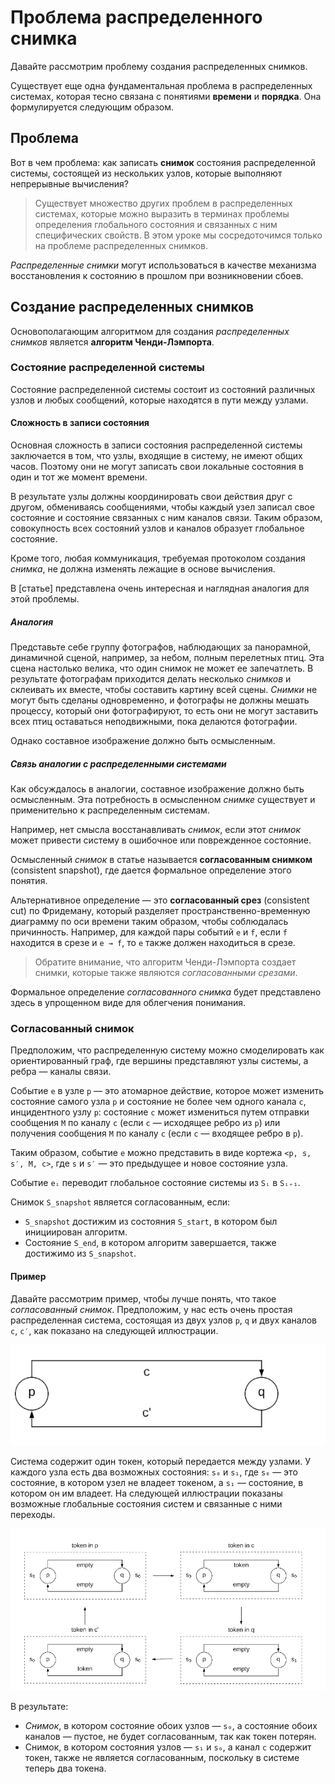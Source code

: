 
# Проблема распределенного снимка

Давайте рассмотрим проблему создания распределенных снимков.


Существует еще одна фундаментальная проблема в распределенных системах, которая тесно связана с понятиями **времени** и **порядка**. Она формулируется следующим образом.

## Проблема

Вот в чем проблема: как записать **снимок** состояния распределенной системы, состоящей из нескольких узлов, которые выполняют непрерывные вычисления?

> Существует множество других проблем в распределенных системах, которые можно выразить в терминах проблемы определения глобального состояния и связанных с ним специфических свойств. В этом уроке мы сосредоточимся только на проблеме распределенных снимков.

*Распределенные снимки* могут использоваться в качестве механизма восстановления к состоянию в прошлом при возникновении сбоев.

## Создание распределенных снимков

Основополагающим алгоритмом для создания *распределенных снимков* является **алгоритм Ченди-Лэмпорта**.

### Состояние распределенной системы

Состояние распределенной системы состоит из состояний различных узлов и любых сообщений, которые находятся в пути между узлами.

#### Сложность в записи состояния

Основная сложность в записи состояния распределенной системы заключается в том, что узлы, входящие в систему, не имеют общих часов. Поэтому они не могут записать свои локальные состояния в один и тот же момент времени.

В результате узлы должны координировать свои действия друг с другом, обмениваясь сообщениями, чтобы каждый узел записал свое состояние и состояние связанных с ним каналов связи. Таким образом, совокупность всех состояний узлов и каналов образует глобальное состояние.

Кроме того, любая коммуникация, требуемая протоколом создания *снимка*, не должна изменять лежащие в основе вычисления.

В [статье] представлена очень интересная и наглядная аналогия для этой проблемы.

##### Аналогия

Представьте себе группу фотографов, наблюдающих за панорамной, динамичной сценой, например, за небом, полным перелетных птиц. Эта сцена настолько велика, что один снимок не может ее запечатлеть. В результате фотографам приходится делать несколько *снимков* и склеивать их вместе, чтобы составить картину всей сцены. *Снимки* не могут быть сделаны одновременно, и фотографы не должны мешать процессу, который они фотографируют, то есть они не могут заставить всех птиц оставаться неподвижными, пока делаются фотографии.

Однако составное изображение должно быть осмысленным.

##### Связь аналогии с распределенными системами

Как обсуждалось в аналогии, составное изображение должно быть осмысленным. Эта потребность в осмысленном *снимке* существует и применительно к распределенным системам.

Например, нет смысла восстанавливать *снимок*, если этот *снимок* может привести систему в ошибочное или поврежденное состояние.

Осмысленный *снимок* в статье называется **согласованным снимком** (consistent snapshot), где дается формальное определение этого понятия.

Альтернативное определение — это **согласованный срез** (consistent cut) по Фридеману, который разделяет пространственно-временную диаграмму по оси времени таким образом, чтобы соблюдалась причинность. Например, для каждой пары событий `e` и `f`, если `f` находится в срезе и `e → f`, то `e` также должен находиться в срезе.

> Обратите внимание, что алгоритм Ченди-Лэмпорта создает снимки, которые также являются *согласованными срезами*.

Формальное определение *согласованного снимка* будет представлено здесь в упрощенном виде для облегчения понимания.

### Согласованный снимок

Предположим, что распределенную систему можно смоделировать как ориентированный граф, где вершины представляют узлы системы, а ребра — каналы связи.

Событие `e` в узле `p` — это атомарное действие, которое может изменить состояние самого узла `p` и состояние не более чем одного канала `c`, инцидентного узлу `p`: состояние `c` может измениться путем отправки сообщения `M` по каналу `c` (если `c` — исходящее ребро из `p`) или получения сообщения `M` по каналу `c` (если `c` — входящее ребро в `p`).

Таким образом, событие `e` можно представить в виде кортежа `<p, s, s′, M, c>`, где `s` и `s′` — это предыдущее и новое состояние узла.

Событие `eᵢ` переводит глобальное состояние системы из `Sᵢ` в `Sᵢ₊₁`.

Снимок `S_snapshot` является согласованным, если:

*   `S_snapshot` достижим из состояния `S_start`, в котором был инициирован алгоритм.
*   Состояние `S_end`, в котором алгоритм завершается, также достижимо из `S_snapshot`.

#### Пример

Давайте рассмотрим пример, чтобы лучше понять, что такое *согласованный снимок*. Предположим, у нас есть очень простая распределенная система, состоящая из двух узлов `p`, `q` и двух каналов `c`, `c′`, как показано на следующей иллюстрации.

![img_19.png](img/img_19.png)

Система содержит один токен, который передается между узлами. У каждого узла есть два возможных состояния: `s₀` и `s₁`, где `s₀` — это состояние, в котором узел не владеет токеном, а `s₁` — состояние, в котором он им владеет. На следующей иллюстрации показаны возможные глобальные состояния систем и связанные с ними переходы.

![img_20.png](img/img_20.png)

В результате:

*   *Снимок*, в котором состояние обоих узлов — `s₀`, а состояние обоих каналов — пустое, не будет согласованным, так как токен потерян.
*   Снимок, в котором состояния узлов — `s₁` и `s₀`, а канал `c` содержит токен, также не является согласованным, поскольку в системе теперь два токена.